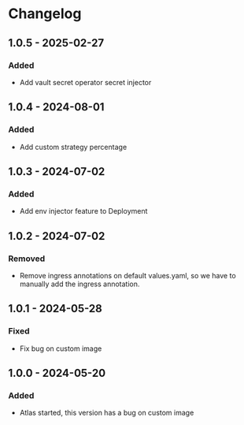 # Changelog

## 1.0.5 - 2025-02-27

### Added

- Add vault secret operator secret injector

## 1.0.4 - 2024-08-01

### Added

- Add custom strategy percentage

## 1.0.3 - 2024-07-02

### Added

- Add env injector feature to Deployment 

## 1.0.2 - 2024-07-02

### Removed

- Remove ingress annotations on default values.yaml, so we have to manually add the ingress annotation.

## 1.0.1 - 2024-05-28

### Fixed

- Fix bug on custom image

## 1.0.0 - 2024-05-20

### Added

- Atlas started, this version has a bug on custom image

